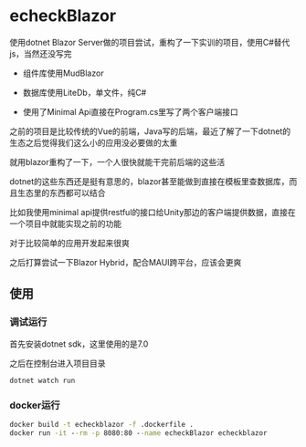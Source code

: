 # echeckBlazor

使用dotnet Blazor Server做的项目尝试，重构了一下实训的项目，使用C#替代js，当然还没写完

- 组件库使用MudBlazor

- 数据库使用LiteDb，单文件，纯C#

- 使用了Minimal Api直接在Program.cs里写了两个客户端接口

之前的项目是比较传统的Vue的前端，Java写的后端，最近了解了一下dotnet的生态之后觉得我们这么小的应用没必要做的太重

就用blazor重构了一下，一个人很快就能干完前后端的这些活

dotnet的这些东西还是挺有意思的，blazor甚至能做到直接在模板里查数据库，而且生态里的东西都可以结合

比如我使用minimal api提供restful的接口给Unity那边的客户端提供数据，直接在一个项目中就能实现之前的功能

对于比较简单的应用开发起来很爽

之后打算尝试一下Blazor Hybrid，配合MAUI跨平台，应该会更爽

## 使用

### 调试运行

首先安装dotnet sdk，这里使用的是7.0

之后在控制台进入项目目录

```dotnet watch run```

### docker运行

```cmd
docker build -t echeckblazor -f .dockerfile .
docker run -it --rm -p 8080:80 --name echeckBlazor echeckblazor
```
